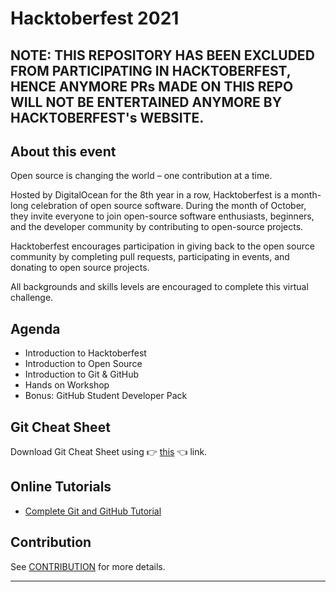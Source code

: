 # Hacktoberfest 2021

## NOTE: THIS REPOSITORY HAS BEEN EXCLUDED FROM PARTICIPATING IN HACKTOBERFEST, HENCE ANYMORE PRs MADE ON THIS REPO WILL NOT BE ENTERTAINED ANYMORE BY HACKTOBERFEST's WEBSITE.

## About this event

Open source is changing the world – one contribution at a time.

Hosted by DigitalOcean for the 8th year in a row, Hacktoberfest is a month-long celebration of open source software. During the month of October, they invite everyone to join open-source software enthusiasts, beginners, and the developer community by contributing to open-source projects.

Hacktoberfest encourages participation in giving back to the open source community by completing pull requests, participating in events, and donating to open source projects.

All backgrounds and skills levels are encouraged to complete this virtual challenge.

## Agenda

- Introduction to Hacktoberfest
- Introduction to Open Source
- Introduction to Git & GitHub
- Hands on Workshop
- Bonus: GitHub Student Developer Pack

## Git Cheat Sheet

Download Git Cheat Sheet using 👉 [this](https://github.com/Coding-Club-JKLU/hacktoberfest2021/raw/main/resources/git-cheat-sheet.pdf) 👈 link.

## Online Tutorials

- [Complete Git and GitHub Tutorial](https://youtu.be/apGV9Kg7ics)

## Contribution

See [CONTRIBUTION](/CONTRIBUTION.md) for more details.

---
